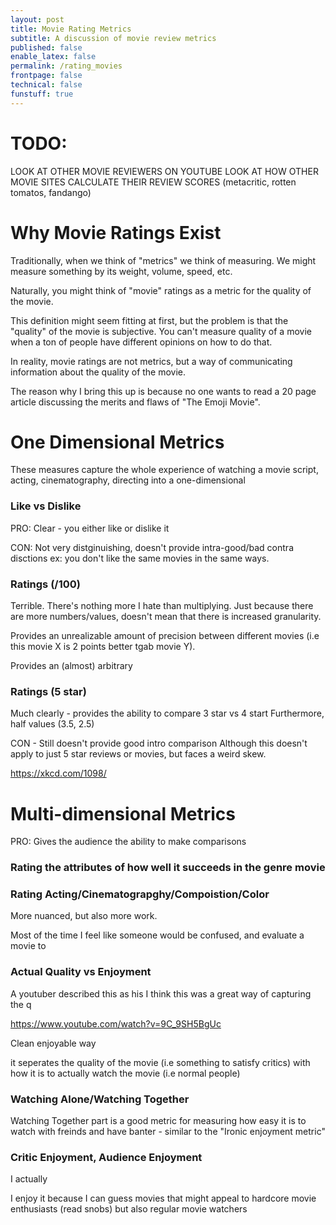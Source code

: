 ```yaml
---
layout: post
title: Movie Rating Metrics
subtitle: A discussion of movie review metrics
published: false
enable_latex: false
permalink: /rating_movies
frontpage: false
technical: false
funstuff: true
---
```


# TODO: 
LOOK AT OTHER MOVIE REVIEWERS ON YOUTUBE
LOOK AT HOW OTHER MOVIE SITES CALCULATE THEIR REVIEW SCORES (metacritic, rotten tomatos, fandango)

# Why Movie Ratings Exist 

Traditionally, when we think of "metrics" we think of measuring. We might measure something by its weight, volume, speed, etc. 

Naturally, you might think of "movie" ratings as a metric for the quality of the movie. 

This definition might seem fitting at first, but the problem is that the "quality" of the movie is subjective. You can't measure quality of a movie when a ton of people have different opinions on how to do that. 

In reality, movie ratings are not metrics, but a way of communicating information about the quality of the movie.

The reason why I bring this up is because no one wants to read a 20 page article discussing the merits and flaws of "The Emoji Movie".

# One Dimensional Metrics
These measures capture the whole experience of watching a movie script, acting, cinematography, directing into a one-dimensional 

### Like vs Dislike
PRO: Clear - you either like or dislike it

CON: Not very distginuishing, doesn't provide intra-good/bad contra disctions
ex: you don't like the same movies in the same ways. 

### Ratings (/100)
Terrible. There's nothing more I hate than multiplying. Just because there are more numbers/values, doesn't mean that there is increased granularity. 

Provides an unrealizable amount of precision between different movies (i.e this movie X is 2 points better tgab movie Y).  

Provides an (almost) arbitrary 

### Ratings (5 star)
Much clearly - provides the ability to compare 3 star vs 4 start
Furthermore, half values (3.5, 2.5)

CON - Still doesn't provide good intro comparison
Although this doesn't apply to just 5 star reviews or movies, but faces a weird skew. 

https://xkcd.com/1098/

# Multi-dimensional Metrics
PRO: Gives the audience the ability to make comparisons

### Rating the attributes of how well it succeeds in the genre movie

### Rating Acting/Cinematograpghy/Compoistion/Color
More nuanced, but also more work. 

Most of the time I feel like someone would be confused, and evaluate a movie to 



### Actual Quality vs Enjoyment
A youtuber described this as his 
I think this was a great way of capturing the q

https://www.youtube.com/watch?v=9C_9SH5BgUc


Clean enjoyable way 

it seperates the quality of the movie (i.e something to satisfy critics) with how it is to actually watch the movie (i.e normal people)

### Watching Alone/Watching Together

Watching Together part is a good metric for measuring how easy it is to watch with freinds and have banter - similar to the "Ironic enjoyment metric"



### Critic Enjoyment, Audience Enjoyment 

I actually 

I enjoy it because I can guess movies that might appeal to hardcore movie enthusiasts (read snobs) but also regular movie watchers